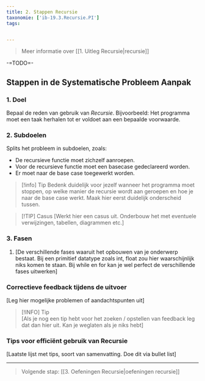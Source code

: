 ```yaml
---
title: 2. Stappen Recursie
taxonomie: ['ib-19.3.Recursie.PI']
tags:


---
```


> Meer informatie over [[1. Uitleg Recursie|recursie]]

-=TODO=-

## Stappen in de Systematische Probleem Aanpak
### 1. Doel
Bepaal de reden van gebruik van *Recursie*. Bijvoorbeeld: Het programma moet een taak herhalen tot er voldoet aan een bepaalde voorwaarde.

### 2. Subdoelen
Splits het probleem in subdoelen, zoals:
* De recursieve functie moet zichzelf aanroepen.
* Voor de recursieve functie moet een basecase gedeclareerd worden.
* Er moet naar de base case toegewerkt worden.

> [!info] Tip 
> Bedenk duidelijk voor jezelf wanneer het programma moet stoppen, op welke manier de recursie wordt aan geroepen en hoe je naar de base case werkt. Maak hier eerst duidelijk onderscheid tussen.

>[!TIP] Casus
> [Werkt hier een casus uit. Onderbouw het met eventuele verwijzingen, tabellen, diagrammen etc.]

### 3. Fasen
1. [De verschillende fases waaruit het opbouwen van je onderwerp bestaat. Bij een primitief datatype zoals int, float zou hier waarschijnlijk niks komen te staan. Bij while en for kan je wel perfect de verschillende fases uitwerken]

### Correctieve feedback tijdens de uitvoer
[Leg hier mogelijke problemen of aandachtspunten uit]

> [!INFO] Tip  
> [Als je nog een tip hebt voor het zoeken / opstellen van feedback leg dat dan hier uit. Kan je weglaten als je niks hebt]

### Tips voor efficiënt gebruik van Recursie
[Laatste lijst met tips, soort van samenvatting. Doe dit via bullet list]

---

> Volgende stap: [[3. Oefeningen Recursie|oefeningen recursie]]

